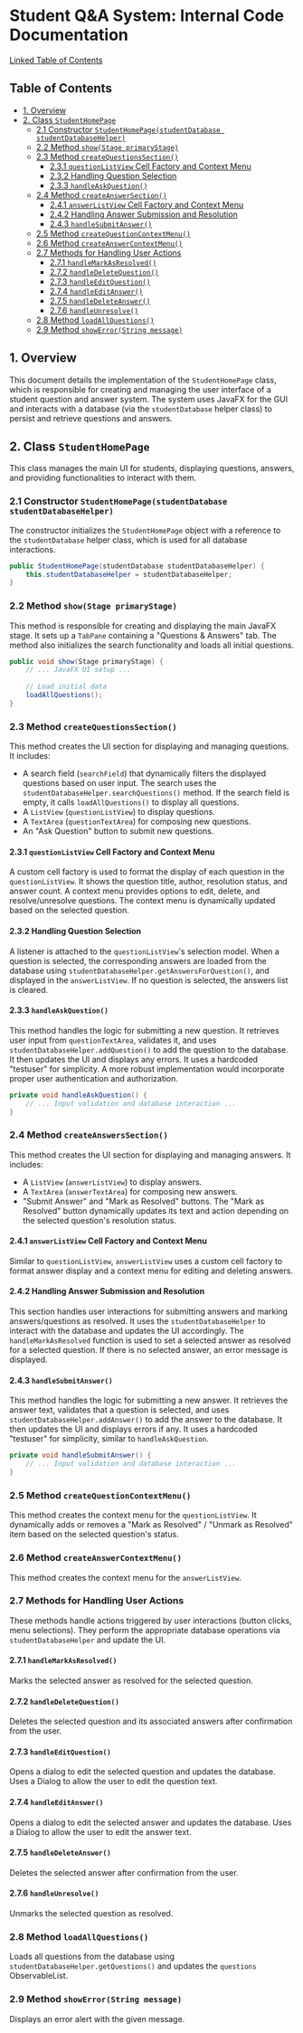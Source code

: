 # Student Q&A System: Internal Code Documentation

[Linked Table of Contents](#toc)

## <a name="toc"></a>Table of Contents

* [1. Overview](#overview)
* [2. Class `StudentHomePage`](#class-studenthomepage)
    * [2.1 Constructor `StudentHomePage(studentDatabase studentDatabaseHelper)`](#constructor-studenthomepage-studentdatabasestudentdatabasehelper)
    * [2.2 Method `show(Stage primaryStage)`](#method-showstage-primarystage)
    * [2.3 Method `createQuestionsSection()`](#method-createquestionssection)
        * [2.3.1  `questionListView` Cell Factory and Context Menu](#questionlistview-cell-factory-and-context-menu)
        * [2.3.2 Handling Question Selection](#handling-question-selection)
        * [2.3.3  `handleAskQuestion()`](#handleaskquestion)
    * [2.4 Method `createAnswerSection()`](#method-createanswerssection)
        * [2.4.1 `answerListView` Cell Factory and Context Menu](#answerlistview-cell-factory-and-context-menu)
        * [2.4.2 Handling Answer Submission and Resolution](#handling-answer-submission-and-resolution)
        * [2.4.3 `handleSubmitAnswer()`](#handlesubmitanswer)
    * [2.5 Method `createQuestionContextMenu()`](#method-createquestioncontextmenu)
    * [2.6 Method `createAnswerContextMenu()`](#method-createanswercontextmenu)
    * [2.7 Methods for Handling User Actions](#methods-for-handling-user-actions)
        * [2.7.1 `handleMarkAsResolved()`](#handlemarkasresolved)
        * [2.7.2 `handleDeleteQuestion()`](#handledeletequestion)
        * [2.7.3 `handleEditQuestion()`](#handleeditquestion)
        * [2.7.4 `handleEditAnswer()`](#handleeditanswer)
        * [2.7.5 `handleDeleteAnswer()`](#handledeleteanswer)
        * [2.7.6 `handleUnresolve()`](#handleunresolve)
    * [2.8 Method `loadAllQuestions()`](#method-loadallquestions)
    * [2.9 Method `showError(String message)`](#method-showerrorstring-message)


## <a name="overview"></a>1. Overview

This document details the implementation of the `StudentHomePage` class, which is responsible for creating and managing the user interface of a student question and answer system.  The system uses JavaFX for the GUI and interacts with a database (via the `studentDatabase` helper class) to persist and retrieve questions and answers.

## <a name="class-studenthomepage"></a>2. Class `StudentHomePage`

This class manages the main UI for students, displaying questions, answers, and providing functionalities to interact with them.

### <a name="constructor-studenthomepage-studentdatabasestudentdatabasehelper"></a>2.1 Constructor `StudentHomePage(studentDatabase studentDatabaseHelper)`

The constructor initializes the `StudentHomePage` object with a reference to the `studentDatabase` helper class, which is used for all database interactions.

```java
public StudentHomePage(studentDatabase studentDatabaseHelper) {
    this.studentDatabaseHelper = studentDatabaseHelper;
}
```

### <a name="method-showstage-primarystage"></a>2.2 Method `show(Stage primaryStage)`

This method is responsible for creating and displaying the main JavaFX stage.  It sets up a `TabPane` containing a "Questions & Answers" tab.  The method also initializes the search functionality and loads all initial questions.

```java
public void show(Stage primaryStage) {
    // ... JavaFX UI setup ...
    
    // Load initial data
    loadAllQuestions();
}
```

### <a name="method-createquestionssection"></a>2.3 Method `createQuestionsSection()`

This method creates the UI section for displaying and managing questions.  It includes:

* A search field (`searchField`) that dynamically filters the displayed questions based on user input. The search uses the `studentDatabaseHelper.searchQuestions()` method. If the search field is empty, it calls `loadAllQuestions()` to display all questions.
* A `ListView` (`questionListView`) to display questions.
* A `TextArea` (`questionTextArea`) for composing new questions.
* An "Ask Question" button to submit new questions.

#### <a name="questionlistview-cell-factory-and-context-menu"></a>2.3.1  `questionListView` Cell Factory and Context Menu

A custom cell factory is used to format the display of each question in the `questionListView`.  It shows the question title, author, resolution status, and answer count.  A context menu provides options to edit, delete, and resolve/unresolve questions.  The context menu is dynamically updated based on the selected question.


#### <a name="handling-question-selection"></a>2.3.2 Handling Question Selection

A listener is attached to the `questionListView`'s selection model. When a question is selected, the corresponding answers are loaded from the database using `studentDatabaseHelper.getAnswersForQuestion()`, and displayed in the `answerListView`. If no question is selected, the answers list is cleared.


#### <a name="handleaskquestion"></a>2.3.3  `handleAskQuestion()`

This method handles the logic for submitting a new question.  It retrieves user input from `questionTextArea`, validates it, and uses `studentDatabaseHelper.addQuestion()` to add the question to the database.  It then updates the UI and displays any errors.  It uses a hardcoded "testuser" for simplicity.  A more robust implementation would incorporate proper user authentication and authorization.


```java
private void handleAskQuestion() {
    // ... Input validation and database interaction ...
}
```


### <a name="method-createanswerssection"></a>2.4 Method `createAnswersSection()`

This method creates the UI section for displaying and managing answers.  It includes:

* A `ListView` (`answerListView`) to display answers.
* A `TextArea` (`answerTextArea`) for composing new answers.
* "Submit Answer" and "Mark as Resolved" buttons.  The "Mark as Resolved" button dynamically updates its text and action depending on the selected question's resolution status.

#### <a name="answerlistview-cell-factory-and-context-menu"></a>2.4.1 `answerListView` Cell Factory and Context Menu

Similar to `questionListView`, `answerListView` uses a custom cell factory to format answer display and a context menu for editing and deleting answers.

#### <a name="handling-answer-submission-and-resolution"></a>2.4.2 Handling Answer Submission and Resolution

This section handles user interactions for submitting answers and marking answers/questions as resolved.  It uses the `studentDatabaseHelper` to interact with the database and updates the UI accordingly.  The `handleMarkAsResolved` function is used to set a selected answer as resolved for a selected question.  If there is no selected answer, an error message is displayed.

#### <a name="handlesubmitanswer"></a>2.4.3 `handleSubmitAnswer()`

This method handles the logic for submitting a new answer. It retrieves the answer text, validates that a question is selected, and uses `studentDatabaseHelper.addAnswer()` to add the answer to the database. It then updates the UI and displays errors if any.  It uses a hardcoded "testuser" for simplicity, similar to `handleAskQuestion`.


```java
private void handleSubmitAnswer() {
    // ... Input validation and database interaction ...
}
```

### <a name="method-createquestioncontextmenu"></a>2.5 Method `createQuestionContextMenu()`

This method creates the context menu for the `questionListView`.  It dynamically adds or removes a "Mark as Resolved" / "Unmark as Resolved" item based on the selected question's status.

### <a name="method-createanswercontextmenu"></a>2.6 Method `createAnswerContextMenu()`

This method creates the context menu for the `answerListView`.

### <a name="methods-for-handling-user-actions"></a>2.7 Methods for Handling User Actions

These methods handle actions triggered by user interactions (button clicks, menu selections). They perform the appropriate database operations via `studentDatabaseHelper` and update the UI.

#### <a name="handlemarkasresolved"></a>2.7.1 `handleMarkAsResolved()`

Marks the selected answer as resolved for the selected question.

#### <a name="handledeletequestion"></a>2.7.2 `handleDeleteQuestion()`

Deletes the selected question and its associated answers after confirmation from the user.

#### <a name="handleeditquestion"></a>2.7.3 `handleEditQuestion()`

Opens a dialog to edit the selected question and updates the database. Uses a Dialog to allow the user to edit the question text.

#### <a name="handleeditanswer"></a>2.7.4 `handleEditAnswer()`

Opens a dialog to edit the selected answer and updates the database. Uses a Dialog to allow the user to edit the answer text.

#### <a name="handledeleteanswer"></a>2.7.5 `handleDeleteAnswer()`

Deletes the selected answer after confirmation from the user.

#### <a name="handleunresolve"></a>2.7.6 `handleUnresolve()`

Unmarks the selected question as resolved.

### <a name="method-loadallquestions"></a>2.8 Method `loadAllQuestions()`

Loads all questions from the database using `studentDatabaseHelper.getQuestions()` and updates the `questions` ObservableList.

### <a name="method-showerrorstring-message"></a>2.9 Method `showError(String message)`

Displays an error alert with the given message.

